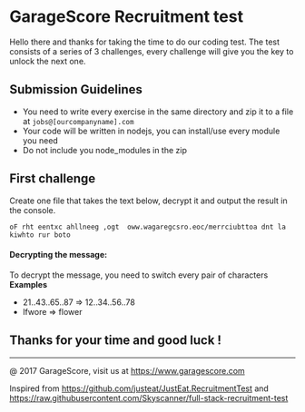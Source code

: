 # GarageScore Recruitment test

Hello there and thanks for taking the time to do our coding test.
The test consists of a series of 3 challenges, every challenge will give you the key to unlock the next one.

## Submission Guidelines

* You need to write every exercise in the same directory and zip it to a file at `jobs@[ourcompanyname].com`
* Your code will be written in nodejs, you can install/use every module you need
* Do not include you node_modules in the zip

## First challenge

Create one file that takes the text below, decrypt it and output the result in the console.

```
oF rht eentxc ahllneeg ,ogt  oww.wagaregcsro.eoc/merrciubttoa dnt la kiwhto rur boto
````
#### Decrypting  the message:

To decrypt the message, you need to switch every pair of characters
**Examples**
* 21..43..65..87 => 12..34..56..78
* lfwore => flower

## Thanks for your time and good luck !



----
@ 2017 GarageScore, visit us at https://www.garagescore.com

Inspired from https://github.com/justeat/JustEat.RecruitmentTest and https://raw.githubusercontent.com/Skyscanner/full-stack-recruitment-test